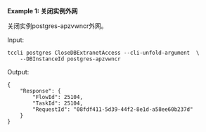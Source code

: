 **Example 1: 关闭实例外网**

关闭实例postgres-apzvwncr外网。

Input: 

```
tccli postgres CloseDBExtranetAccess --cli-unfold-argument  \
    --DBInstanceId postgres-apzvwncr
```

Output: 
```
{
    "Response": {
        "FlowId": 25104,
        "TaskId": 25104,
        "RequestId": "08fdf411-5d39-44f2-8e1d-a58ee60b237d"
    }
}
```

